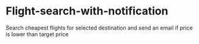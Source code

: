 # Flight-search-with-notification
Search cheapest flights for selected destination and send an email if price is lower than target price
